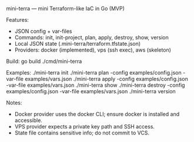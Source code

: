 mini-terra — mini Terraform-like IaC in Go (MVP)

Features:
- JSON config + var-files
- Commands: init, init-project, plan, apply, destroy, show, version
- Local JSON state (.mini-terra/terraform.tfstate.json)
- Providers: docker (implemented), vps (ssh exec), aws (skeleton)

Build:
  go build ./cmd/mini-terra

Examples:
  ./mini-terra init
  ./mini-terra plan -config examples/config.json -var-file examples/vars.json
  ./mini-terra apply -config examples/config.json -var-file examples/vars.json
  ./mini-terra show
  ./mini-terra destroy -config examples/config.json -var-file examples/vars.json
  ./mini-terra version

Notes:
- Docker provider uses the docker CLI; ensure docker is installed and accessible.
- VPS provider expects a private key path and SSH access.
- State file contains sensitive info; do not commit to VCS.

